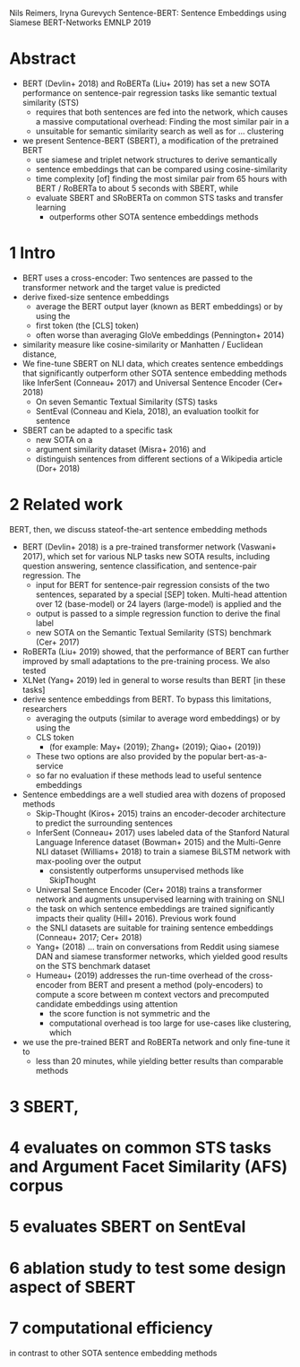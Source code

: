 Nils Reimers, Iryna Gurevych
Sentence-BERT: Sentence Embeddings using Siamese BERT-Networks
EMNLP 2019

# Abstract

* BERT (Devlin+ 2018) and RoBERTa (Liu+ 2019) has set a new SOTA performance
  on sentence-pair regression tasks like semantic textual similarity (STS)
  * requires that both sentences are fed into the network, which causes a
    massive computational overhead: Finding the most similar pair in a
  * unsuitable for semantic similarity search as well as for ... clustering
* we present Sentence-BERT (SBERT), a modification of the pretrained BERT
  * use siamese and triplet network structures to derive semantically
  * sentence embeddings that can be compared using cosine-similarity
  * time complexity [of] finding the most similar pair
    from 65 hours with BERT / RoBERTa to about 5 seconds with SBERT, while
  * evaluate SBERT and SRoBERTa on common STS tasks and transfer learning
    * outperforms other SOTA sentence embeddings methods

# 1 Intro

* BERT uses a cross-encoder: Two sentences are passed to the transformer
  network and the target value is predicted
* derive fixed-size sentence embeddings
  * average the BERT output layer (known as BERT embeddings) or by using the
  * first token (the [CLS] token)
  * often worse than averaging GloVe embeddings (Pennington+ 2014)
* similarity measure like cosine-similarity or Manhatten / Euclidean distance,
* We fine-tune SBERT on NLI data, which creates sentence embeddings that
  significantly outperform other SOTA sentence embedding methods
  like InferSent (Conneau+ 2017) and Universal Sentence Encoder (Cer+ 2018)
  * On seven Semantic Textual Similarity (STS) tasks
  * SentEval (Conneau and Kiela, 2018), an evaluation toolkit for sentence
* SBERT can be adapted to a specific task
  * new SOTA on a
  * argument similarity dataset (Misra+ 2016) and
  * distinguish sentences from different sections of a Wikipedia article
    (Dor+ 2018)

# 2 Related work

BERT, then, we discuss stateof-the-art sentence embedding methods

* BERT (Devlin+ 2018) is a pre-trained transformer network (Vaswani+ 2017), which
set for various NLP tasks new SOTA results, including question
answering, sentence classification, and sentence-pair regression. The
  * input for BERT for sentence-pair regression consists of the two sentences,
    separated by a special [SEP] token. Multi-head attention over 12
    (base-model) or 24 layers (large-model) is applied and the
  * output is passed to a simple regression function to derive the final label
  * new SOTA on the Semantic Textual Semilarity (STS) benchmark (Cer+ 2017)
* RoBERTa (Liu+ 2019) showed, that the performance of BERT can further improved
  by small adaptations to the pre-training process. We also tested
* XLNet (Yang+ 2019) led in general to worse results than BERT [in these tasks]
* derive sentence embeddings from BERT. To bypass this limitations, researchers
  * averaging the outputs (similar to average word embeddings) or by using the
  * CLS token
    * (for example: May+ (2019); Zhang+ (2019); Qiao+ (2019))
  * These two options are also provided by the popular bert-as-a-service
  * so far no evaluation if these methods lead to useful sentence embeddings
* Sentence embeddings are a well studied area with dozens of proposed methods
  * Skip-Thought (Kiros+ 2015) trains an encoder-decoder architecture to
    predict the surrounding sentences
  * InferSent (Conneau+ 2017)
    uses labeled data of the Stanford Natural Language Inference dataset
    (Bowman+ 2015) and the Multi-Genre NLI dataset (Williams+ 2018) to train a
    siamese BiLSTM network with max-pooling over the output
    * consistently outperforms unsupervised methods like SkipThought
  * Universal Sentence Encoder (Cer+ 2018) trains a transformer network and
    augments unsupervised learning with training on SNLI
  * the task on which sentence embeddings are trained significantly impacts
    their quality (Hill+ 2016). Previous work  found
  * the SNLI datasets are suitable for training sentence embeddings
    (Conneau+ 2017; Cer+ 2018)
  * Yang+ (2018) ... train on conversations from Reddit
    using siamese DAN and siamese transformer networks, which yielded
    good results on the STS benchmark dataset
  * Humeau+ (2019) addresses the run-time overhead of the cross-encoder from
    BERT and present a method (poly-encoders) to compute a score between m
    context vectors and precomputed candidate embeddings using attention
    * the score function is not symmetric and the
    * computational overhead is too large for use-cases like clustering, which
* we use the pre-trained BERT and RoBERTa network and only fine-tune it to
  * less than 20 minutes, while yielding better results than comparable methods

# 3 SBERT,

# 4 evaluates on common STS tasks and Argument Facet Similarity (AFS) corpus

# 5 evaluates SBERT on SentEval

# 6 ablation study to test some design aspect of SBERT

# 7 computational efficiency

in contrast to other SOTA sentence embedding methods
